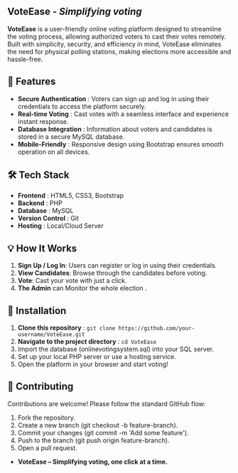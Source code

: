## VoteEase - _Simplifying voting_
**VoteEase** is a user-friendly online voting platform designed to streamline the voting process, allowing authorized voters to cast their votes remotely. Built with simplicity, security, and efficiency in mind, VoteEase eliminates the need for physical polling stations, making elections more accessible and hassle-free.
## 🚀 Features
* **Secure Authentication** : Voters can sign up and log in using their credentials to access the platform securely.
* **Real-time Voting** : Cast votes with a seamless interface and experience instant response.
* **Database Integration** : Information about voters and candidates is stored in a secure MySQL database.
* **Mobile-Friendly** : Responsive design using Bootstrap ensures smooth operation on all devices.
## 🛠️ Tech Stack
* **Frontend** : HTML5, CSS3, Bootstrap
* **Backend** : PHP
* **Database** : MySQL
* **Version Control** : Git
* **Hosting** : Local/Cloud Server
## 💡 How It Works
1) **Sign Up / Log In**: Users can register or log in using their credentials.
2) **View Candidates**: Browse through the candidates before voting.
3) **Vote**: Cast your vote with just a click.
4) **The Admin** can Monitor the whole election .
## 🔧 Installation
1) **Clone this repository** :
   ``
   git clone https://github.com/your-username/VoteEase.git
   ``
2) **Navigate to the project directory** :
   ``
   cd VoteEase
   ``
3) Import the database (onlinevotingsystem.sql) into your SQL server.
4) Set up your local PHP server or use a hosting service.
5) Open the platform in your browser and start voting!
## 🤝 Contributing
Contributions are welcome! Please follow the standard GitHub flow:
1) Fork the repository.
2) Create a new branch (git checkout -b feature-branch).
3) Commit your changes (git commit -m 'Add some feature').
4) Push to the branch (git push origin feature-branch).
5) Open a pull request.
* **VoteEase – Simplifying voting, one click at a time.**
